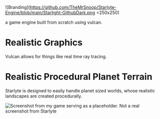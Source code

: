 ![Branding](https://github.com/TheMrSnoop/Starlyte-Engine/blob/main/Starlight-GithubDark.png =250x250)

a game engine built from scratch using vulcan.

# Realistic Graphics
Vulcan allows for things like real time ray tracing.

# Realistic Procedural Planet Terrain
Starlyte is designed to easily handle planet sized worlds, whose realistic landscapes are created procedurally.

![Screenshot from my game serving as a placeholder. Not a real screenshot from Starlyte](https://github.com/TheMrSnoop/Starlyte-Engine/blob/main/Developer%20Mars%2001.png)

